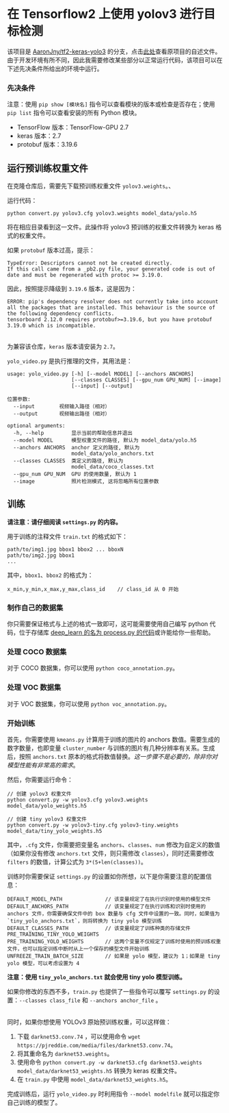 # 在 Tensorflow2 上使用 yolov3 进行目标检测

该项目是 [AaronJny/tf2-keras-yolo3](https://github.com/AaronJny/tf2-keras-yolo3) 的分支，点击[此处](./README_old.md)查看原项目的自述文件。由于开发环境有所不同，因此我需要修改某些部分以正常运行代码，该项目可以在下述先决条件所给出的环境中运行。

### 先决条件

注意：使用 `pip show [模块名]` 指令可以查看模块的版本或检查是否存在；使用 `pip list` 指令可以查看安装的所有 Python 模块。

  * TensorFlow 版本：TensorFlow-GPU 2.7
  * keras 版本：2.7
  * protobuf 版本：3.19.6

## 运行预训练权重文件

在克隆仓库后，需要先下载预训练权重文件 `yolov3.weights`。、

运行代码：
```
python convert.py yolov3.cfg yolov3.weights model_data/yolo.h5
```
将在相应目录看到这一文件。此操作将 yolov3 预训练的权重文件转换为 keras 格式的权重文件。

如果 `protobuf` 版本过高，提示：
```
TypeError: Descriptors cannot not be created directly.
If this call came from a _pb2.py file, your generated code is out of date and must be regenerated with protoc >= 3.19.0.
```

因此，按照提示降级到 `3.19.6` 版本，这是因为：
```
ERROR: pip's dependency resolver does not currently take into account all the packages that are installed. This behaviour is the source of the following dependency conflicts.
tensorboard 2.12.0 requires protobuf>=3.19.6, but you have protobuf 3.19.0 which is incompatible.
```

<br>为兼容该仓库，`keras` 版本请安装为 `2.7`。

`yolo_video.py` 是执行推理的文件，其用法是：
```
usage: yolo_video.py [-h] [--model MODEL] [--anchors ANCHORS]
                     [--classes CLASSES] [--gpu_num GPU_NUM] [--image]
                     [--input] [--output]

位置参数:
  --input        视频输入路径（相对）
  --output       视频输出路径（相对）

optional arguments:
  -h, --help         显示当前的帮助信息并退出
  --model MODEL      模型权重文件的路径, 默认为 model_data/yolo.h5
  --anchors ANCHORS  anchor 定义的路径, 默认为
                     model_data/yolo_anchors.txt
  --classes CLASSES  类定义的路径, 默认为
                     model_data/coco_classes.txt
  --gpu_num GPU_NUM  GPU 的使用数量, 默认为 1
  --image            照片检测模式, 这将忽略所有位置参数
```


## 训练

**请注意：请仔细阅读 `settings.py` 的内容。**

用于训练的注释文件 `train.txt` 的格式如下：
```
path/to/img1.jpg bbox1 bbox2 ... bboxN
path/to/img2.jpg bbox1 
...
```
其中，`bbox1`、`bbox2` 的格式为：
```
x_min,y_min,x_max,y_max,class_id    // class_id 从 0 开始
```
### 制作自己的数据集

你只需要保证格式与上述的格式一致即可，这可能需要使用自己编写 python 代码，位于存储库 [deep_learn 的名为 process.py 的代码](https://github.com/MongooseOrion/deep_learn/blob/master/python/process.py)或许能给你一些帮助。

### 处理 COCO 数据集

对于 COCO 数据集，你可以使用 `python coco_annotation.py`。

### 处理 VOC 数据集

对于 VOC 数据集，你可以使用 `python voc_annotation.py`。

### 开始训练

首先，你需要使用 `kmeans.py` 计算用于训练的图片的 anchors 数值。需要生成的数字数量，也即变量 `cluster_number` 与训练的图片有几种分辨率有关系。生成后，按照 `anchors.txt` 原本的格式将数值替换。*这一步骤不是必要的，除非你对模型性能有非常高的需求*。

然后，你需要运行命令：
```
// 创建 yolov3 权重文件
python convert.py -w yolov3.cfg yolov3.weights model_data/yolo_weights.h5

// 创建 tiny yolov3 权重文件
python convert.py -w yolov3-tiny.cfg yolov3-tiny.weights model_data/tiny_yolo_weights.h5
```

其中，`.cfg` 文件，你需要把变量名 `anchors`、`classes`、`num` 修改为自定义的数值（如果你没有修改 `anchors.txt` 文件，则只需修改 `classes`），同时还需要修改 `filters` 的数值，计算公式为 `3*(5+len(classes))`。

训练时你需要保证 `settings.py` 的设置如你所想，以下是你需要注意的配置信息：

```
DEFAULT_MODEL_PATH              // 该变量规定了在执行识别时使用的模型文件
DEFAULT_ANCHORS_PATH            // 该变量规定了在执行训练和识别时使用的 anchors 文件，你需要确保文件中的 box 数量与 cfg 文件中设置的一致。同时，如果值为 `tiny_yolo_anchors.txt`，则将转换为 tiny yolo 模型训练
DEFAULT_CLASSES_PATH            // 该变量规定了训练种类的存储文件
PRE_TRAINING_TINY_YOLO_WEIGHTS  
PRE_TRAINING_YOLO_WEIGHTS       // 这两个变量不仅规定了训练时使用的预训练权重文件，也可以指定训练中断时从上一个保存的模型文件开始训练
UNFREEZE_TRAIN_BATCH_SIZE       // 如果是 yolo 模型，建议为 1；如果是 tiny yolo 模型，可以考虑设置为 4
```

**注意：使用 `tiny_yolo_anchors.txt` 就会使用 tiny yolo 模型训练。**

如果你修改的东西不多，`train.py` 也提供了一些指令可以覆写 `settings.py` 的设置：`--classes class_file` 和 `--anchors anchor_file` 。

<br>同时，如果你想使用 YOLOv3 原始预训练权重，可以这样做：
  1. 下载 `darknet53.conv.74` ，可以使用命令 `wget https://pjreddie.com/media/files/darknet53.conv.74`。
  2. 将其重命名为 `darknet53.weights`。
  3. 使用命令 `python convert.py -w darknet53.cfg darknet53.weights model_data/darknet53_weights.h5` 转换为 keras 权重文件。
  4. 在 `train.py` 中使用 `model_data/darknet53_weights.h5`。

完成训练后，运行 `yolo_video.py` 时利用指令 `--model modelfile` 就可以指定你自己训练的模型了。
